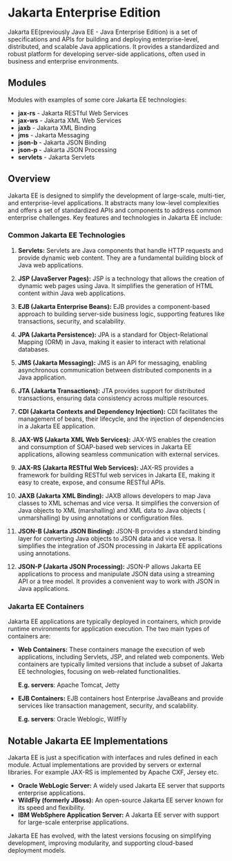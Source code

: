 # Jakarta Enterprise Edition

Jakarta EE(previously Java EE - Java Enterprise Edition) is a set of specifications and APIs for building and deploying
enterprise-level, distributed, and scalable Java applications. It provides a standardized and robust platform for
developing server-side applications, often used in business and enterprise environments.

## Modules

Modules with examples of some core Jakarta EE technologies:

- **jax-rs** - Jakarta RESTful Web Services
- **jax-ws** - Jakarta XML Web Services
- **jaxb** - Jakarta XML Binding
- **jms** - Jakarta Messaging
- **json-b** - Jakarta JSON Binding
- **json-p** - Jakarta JSON Processing
- **servlets** - Jakarta Servlets

## Overview

Jakarta EE is designed to simplify the development of large-scale, multi-tier, and enterprise-level applications. It
abstracts many low-level complexities and offers a set of standardized APIs and components to address common enterprise
challenges. Key features and technologies in Jakarta EE include:

### Common Jakarta EE Technologies

1. **Servlets:** Servlets are Java components that handle HTTP requests and provide dynamic web content. They are a
   fundamental building block of Java web applications.

2. **JSP (JavaServer Pages):** JSP is a technology that allows the creation of dynamic web pages using Java. It
   simplifies the generation of HTML content within Java web applications.

3. **EJB (Jakarta Enterprise Beans):** EJB provides a component-based approach to building server-side business logic,
   supporting features like transactions, security, and scalability.

4. **JPA (Jakarta Persistence):** JPA is a standard for Object-Relational Mapping (ORM) in Java, making it easier to
   interact with relational databases.

5. **JMS (Jakarta Messaging):** JMS is an API for messaging, enabling asynchronous communication between distributed
   components in a Java application.

6. **JTA (Jakarta Transactions):** JTA provides support for distributed transactions, ensuring data consistency across
   multiple resources.

7. **CDI (Jakarta Contexts and Dependency Injection):** CDI facilitates the management of beans, their lifecycle, and
   the injection of dependencies in a Jakarta EE application.

8. **JAX-WS (Jakarta XML Web Services):** JAX-WS enables the creation and consumption of SOAP-based web services in
   Jakarta EE applications, allowing seamless communication with external services.

9. **JAX-RS (Jakarta RESTful Web Services):** JAX-RS provides a framework for building RESTful web services in Jakarta
   EE, making it easy to create, expose, and consume RESTful APIs.

10. **JAXB (Jakarta XML Binding):** JAXB allows developers to map Java classes to XML schemas and vice
    versa. It simplifies the conversion of Java objects to XML (marshalling) and XML data to Java objects (
    unmarshalling)
    by using annotations or configuration files.

11. **JSON-B (Jakarta JSON Binding):** JSON-B provides a standard binding layer for converting Java objects to JSON
    data and vice versa. It simplifies the integration of JSON processing in Jakarta EE applications using
    annotations.

12. **JSON-P (Jakarta JSON Processing):** JSON-P allows Jakarta EE applications to process and manipulate JSON data
    using a streaming API or a tree model. It provides a convenient way to work with JSON in Java applications.

### Jakarta EE Containers

Jakarta EE applications are typically deployed in containers, which provide runtime environments for application
execution.
The two main types of containers are:

- **Web Containers:** These containers manage the execution of web applications, including Servlets, JSP, and related
  web components. Web containers are typically limited versions that include a subset of Jakarta EE technologies,
  focusing
  on web-related functionalities.

  **E.g. servers**: Apache Tomcat, Jetty


- **EJB Containers:** EJB containers host Enterprise JavaBeans and provide services like transaction management,
  security, and scalability.

  **E.g. servers**: Oracle Weblogic, WilfFly

## Notable Jakarta EE Implementations

Jakarta EE is just a specification with interfaces and rules defined in each module. Actual implementations are
provided by servers or external libraries. For example JAX-RS is implemented by Apache CXF, Jersey etc.

- **Oracle WebLogic Server:** A widely used Jakarta EE server that supports enterprise applications.
- **WildFly (formerly JBoss):** An open-source Jakarta EE server known for its speed and flexibility.
- **IBM WebSphere Application Server:** A Jakarta EE server with support for large-scale enterprise applications.

Jakarta EE has evolved, with the latest versions focusing on simplifying development, improving modularity, and
supporting
cloud-based deployment models.
